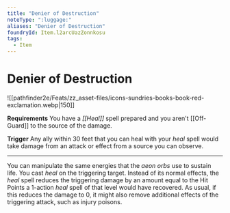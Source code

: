 ```yaml
---
title: "Denier of Destruction"
noteType: ":luggage:"
aliases: "Denier of Destruction"
foundryId: Item.l2arcUazZonnkosu
tags:
  - Item
---
```


# Denier of Destruction
![[pathfinder2e/Feats/zz_asset-files/icons-sundries-books-book-red-exclamation.webp|150]]

**Requirements** You have a _[[Heal]]_ spell prepared and you aren't [[Off-Guard]] to the source of the damage.

**Trigger** Any ally within 30 feet that you can heal with your _heal_ spell would take damage from an attack or effect from a source you can observe.

* * *

You can manipulate the same energies that the _aeon orbs_ use to sustain life. You cast _heal_ on the triggering target. Instead of its normal effects, the _heal_ spell reduces the triggering damage by an amount equal to the Hit Points a 1-action _heal_ spell of that level would have recovered. As usual, if this reduces the damage to 0, it might also remove additional effects of the triggering attack, such as injury poisons.
